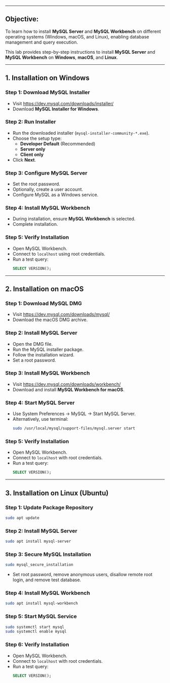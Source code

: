 ____
## Objective:

To learn how to install **MySQL Server** and **MySQL Workbench** on different operating systems (Windows, macOS, and Linux), enabling database management and query execution.

This lab provides step-by-step instructions to install **MySQL Server** and **MySQL Workbench** on **Windows**, **macOS**, and **Linux**.

---

## 1. Installation on Windows

### Step 1: Download MySQL Installer
- Visit https://dev.mysql.com/downloads/installer/
- Download **MySQL Installer for Windows**.

### Step 2: Run Installer
- Run the downloaded installer (`mysql-installer-community-*.exe`).
- Choose the setup type:
  - **Developer Default** (Recommended)
  - **Server only**
  - **Client only**
- Click **Next**.

### Step 3: Configure MySQL Server
- Set the root password.
- Optionally, create a user account.
- Configure MySQL as a Windows service.

### Step 4: Install MySQL Workbench
- During installation, ensure **MySQL Workbench** is selected.
- Complete installation.

### Step 5: Verify Installation
- Open MySQL Workbench.
- Connect to `localhost` using root credentials.
- Run a test query:
  ```sql
  SELECT VERSION();
  ```

---

##  2. Installation on macOS

### Step 1: Download MySQL DMG
- Visit https://dev.mysql.com/downloads/mysql/
- Download the macOS DMG archive.

### Step 2: Install MySQL Server
- Open the DMG file.
- Run the MySQL installer package.
- Follow the installation wizard.
- Set a root password.

### Step 3: Install MySQL Workbench
- Visit https://dev.mysql.com/downloads/workbench/
- Download and install **MySQL Workbench for macOS**.

### Step 4: Start MySQL Server
- Use System Preferences → MySQL → Start MySQL Server.
- Alternatively, use terminal:
  ```bash
  sudo /usr/local/mysql/support-files/mysql.server start
  ```

### Step 5: Verify Installation
- Open MySQL Workbench.
- Connect to `localhost` with root credentials.
- Run a test query:
  ```sql
  SELECT VERSION();
  ```

---

##  3. Installation on Linux (Ubuntu)

### Step 1: Update Package Repository
```bash
sudo apt update
```

### Step 2: Install MySQL Server
```bash
sudo apt install mysql-server
```

### Step 3: Secure MySQL Installation
```bash
sudo mysql_secure_installation
```
- Set root password, remove anonymous users, disallow remote root login, and remove test database.

### Step 4: Install MySQL Workbench
```bash
sudo apt install mysql-workbench
```

### Step 5: Start MySQL Service
```bash
sudo systemctl start mysql
sudo systemctl enable mysql
```

### Step 6: Verify Installation
- Open MySQL Workbench.
- Connect to `localhost` with root credentials.
- Run a test query:
  ```sql
  SELECT VERSION();
  ```


